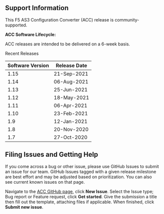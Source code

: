 ## Support Information

This F5 AS3 Configuration Converter (ACC) release is community-supported.

**ACC Software Lifecycle:**

ACC releases are intended to be delivered on a 6-week basis.


Recent Releases

| Software Version | Release Date        |
| ---------------- | ------------------- |
| 1.15             | 21-Sep-2021         |
| 1.14             | 06-Aug-2021         |
| 1.13             | 25-Jun-2021         |
| 1.12             | 18-May-2021         |
| 1.11             | 06-Apr-2021         |
| 1.10             | 23-Feb-2021         |
| 1.9              | 12-Jan-2021         |
| 1.8              | 20-Nov-2020         |
| 1.7              | 27-Oct-2020         |


## Filing Issues and Getting Help

If you come across a bug or other issue, please use GitHub Issues to submit an issue for our team.
GitHub Issues tagged with a given release milestone are best effort and may be adjusted based on prioritization.
You can also see current known issues on that page.

Navigate to the [ACC GitHub page](https://github.com/f5devcentral/f5-as3-config-converter/issues), click **New Issue**.
Select the Issue type; Bug report or Feature request, click **Get started**.
Give the submission a title then fill out the template, attaching files if applicable.
When finished, click **Submit new issue**.